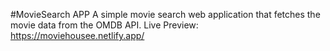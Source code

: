 #MovieSearch APP
A simple movie search web application that fetches the movie data from the OMDB API. 
Live Preview: https://moviehousee.netlify.app/
